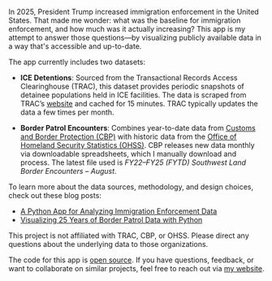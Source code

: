 In 2025, President Trump increased immigration enforcement in the United States. That made me wonder: what was the baseline for immigration enforcement, and how much was it actually increasing? This app is my attempt to answer those questions—by visualizing publicly available data in a way that's accessible and up-to-date.

The app currently includes two datasets:

- **ICE Detentions**: Sourced from the Transactional Records Access Clearinghouse (TRAC), this dataset provides periodic snapshots of detainee populations held in ICE facilities. The data is scraped from TRAC’s [website](https://tracreports.org/immigration/detentionstats/pop_agen_table.html) and cached for 15 minutes. TRAC typically updates the data a few times per month.

- **Border Patrol Encounters**: Combines year-to-date data from [Customs and Border Protection (CBP)](https://www.cbp.gov/document/stats/southwest-land-border-encounters) with historic data from the [Office of Homeland Security Statistics (OHSS)](https://ohss.dhs.gov/khsm/cbp-encounters). CBP releases new data monthly via downloadable spreadsheets, which I manually download and process. The latest file used is *FY22–FY25 (FYTD) Southwest Land Border Encounters – August*.

To learn more about the data sources, methodology, and design choices, check out these blog posts:

- [A Python App for Analyzing Immigration Enforcement Data](https://arilamstein.com/blog/2025/07/21/a-python-app-for-analyzing-immigration-enforcement-data/)
- [Visualizing 25 Years of Border Patrol Data with Python](https://arilamstein.com/blog/2025/10/06/visualizing-25-years-border-patrol-data-python/)

This project is not affiliated with TRAC, CBP, or OHSS. Please direct any questions about the underlying data to those organizations.

The code for this app is [open source](https://github.com/arilamstein/immigration_enforcement). If you have questions, feedback, or want to collaborate on similar projects, feel free to reach out via [my website](https://arilamstein.com).

